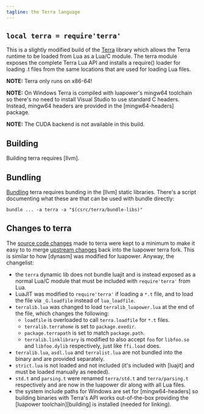 ```yaml
---
tagline: the Terra language
---
```


## `local terra = require'terra'`

This is a slightly modified build of the [Terra][terralang] library
which allows the Terra runtime to be loaded from Lua as a Lua/C module.
The terra module exposes the complete Terra Lua API and installs
a require() loader for loading .t files from the same locations
that are used for loading Lua files.

__NOTE:__ Terra only runs on x86-64!

__NOTE:__ On Windows Terra is compiled with luapower's mingw64 toolchain
so there's no need to install Visual Studio to use standard C headers.
Instead, mingw64 headers are provided in the [mingw64-headers] package.

__NOTE:__ The CUDA backend is not available in this build.

[terralang]: http://terralang.org

## Building

Building terra requires [llvm].

## Bundling

[Bundling](/bundle) terra requires bunding in the [llvm] static libraries.
There's a script documenting what these are that can be used with bundle
directly:

	bundle ... -a terra -a "$(csrc/terra/bundle-libs)"

## Changes to terra

The [source code changes] made to terra were kept to a minimum to make it
easy to to merge [upstream changes] back into the luapower terra fork.
This is similar to how [dynasm] was modified for luapower.
Anyway, the changelist:

  * the `terra` dynamic lib does not bundle luajit and is instead exposed as
  a normal Lua/C module that must be included with `require'terra'` from Lua.
  * LuaJIT was modified to `require'terra'` if loading a `*.t` file, and to
  load the file via `_G.loadfile` instead of `lua_loadfile`.
  * `terralib.lua` was changed to load `terralib_luapower.lua` at the end of
  the file, which changes the following:
    * `loadfile` is overloaded to call `terra.loadfile` for `*.t` files.
    * `terralib.terrahome` is set to `package.exedir`.
    * `package.terrapath` is set to match `package.path`.
    * `terralib.linklibrary` is modified to also accept `foo` for `libfoo.so`
    and `libfoo.dylib` respectively, just like `ffi.load` does.
  * `terralib.lua`, `asdl.lua` and `terralist.lua` are not bundled into the
  binary and are provided separately.
  * `strict.lua` is not loaded and not included (it's included with [luajit]
  and must be loaded manually as needed).
  * `std.t` and `parsing.t` were renamed `terra/std.t` and `terra/parsing.t`
  respectively and are now in the luapower dir along with all Lua files.
  * the system include paths for Windows are set for [mingw64-headers] so
  building binaries with Terra's API works out-of-the-box providing the
  [luapower toolchain][building] is installed (needed for linking).

[source code changes]: https://github.com/luapower/terra_fork/compare/0a11f98...luapower:master
[upstream changes]:    https://github.com/luapower/terra_fork/compare/0a11f98...zdevito:master
